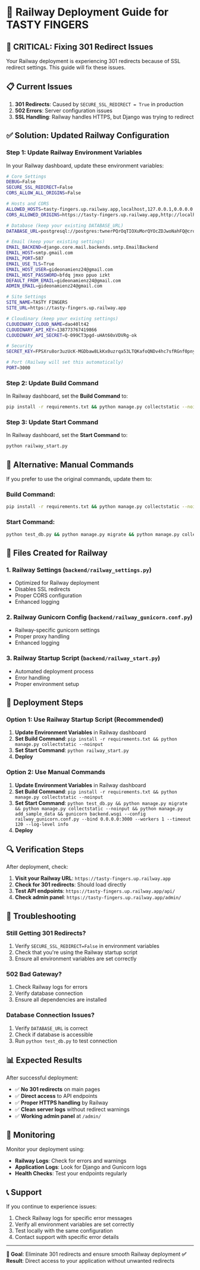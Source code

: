 # 🚀 Railway Deployment Guide for TASTY FINGERS

## 🚨 **CRITICAL: Fixing 301 Redirect Issues**

Your Railway deployment is experiencing 301 redirects because of SSL redirect settings. This guide will fix these issues.

## 📋 **Current Issues**
1. **301 Redirects**: Caused by `SECURE_SSL_REDIRECT = True` in production
2. **502 Errors**: Server configuration issues
3. **SSL Handling**: Railway handles HTTPS, but Django was trying to redirect

## ✅ **Solution: Updated Railway Configuration**

### **Step 1: Update Railway Environment Variables**

In your Railway dashboard, update these environment variables:

```bash
# Core Settings
DEBUG=False
SECURE_SSL_REDIRECT=False
CORS_ALLOW_ALL_ORIGINS=False

# Hosts and CORS
ALLOWED_HOSTS=tasty-fingers.up.railway.app,localhost,127.0.0.1,0.0.0.0
CORS_ALLOWED_ORIGINS=https://tasty-fingers.up.railway.app,http://localhost:3000

# Database (keep your existing DATABASE_URL)
DATABASE_URL=postgresql://postgres:twnerPQrOqTIOXuMorQYOcZDJwoNahFQ@crossover.proxy.rlwy.net:18398/railway

# Email (keep your existing settings)
EMAIL_BACKEND=django.core.mail.backends.smtp.EmailBackend
EMAIL_HOST=smtp.gmail.com
EMAIL_PORT=587
EMAIL_USE_TLS=True
EMAIL_HOST_USER=gideonamienz24@gmail.com
EMAIL_HOST_PASSWORD=bfdq jmxo ppuo izkt
DEFAULT_FROM_EMAIL=gideonamienz24@gmail.com
ADMIN_EMAIL=gideonamienz24@gmail.com

# Site Settings
SITE_NAME=TASTY FINGERS
SITE_URL=https://tasty-fingers.up.railway.app

# Cloudinary (keep your existing settings)
CLOUDINARY_CLOUD_NAME=dao40lt42
CLOUDINARY_API_KEY=138773767419866
CLOUDINARY_API_SECRET=Q-099CT3pgd-uHAt60xVDVRg-ok

# Security
SECRET_KEY=FPSXru8or3uzUcK-MGDbaw8LkKx0uzrqa53LTQKafoQNDv4hc7sfRGnf0pny3ZSr2mI

# Port (Railway will set this automatically)
PORT=3000
```

### **Step 2: Update Build Command**

In Railway dashboard, set the **Build Command** to:

```bash
pip install -r requirements.txt && python manage.py collectstatic --noinput
```

### **Step 3: Update Start Command**

In Railway dashboard, set the **Start Command** to:

```bash
python railway_start.py
```

## 🔧 **Alternative: Manual Commands**

If you prefer to use the original commands, update them to:

### **Build Command:**
```bash
pip install -r requirements.txt && python manage.py collectstatic --noinput
```

### **Start Command:**
```bash
python test_db.py && python manage.py migrate && python manage.py collectstatic --noinput && python manage.py add_sample_data && gunicorn backend.wsgi --config railway_gunicorn.conf.py --bind 0.0.0.0:3000 --workers 1 --timeout 120 --log-level info
```

## 📁 **Files Created for Railway**

### 1. **Railway Settings** (`backend/railway_settings.py`)
- Optimized for Railway deployment
- Disables SSL redirects
- Proper CORS configuration
- Enhanced logging

### 2. **Railway Gunicorn Config** (`backend/railway_gunicorn.conf.py`)
- Railway-specific gunicorn settings
- Proper proxy handling
- Enhanced logging

### 3. **Railway Startup Script** (`backend/railway_start.py`)
- Automated deployment process
- Error handling
- Proper environment setup

## 🚀 **Deployment Steps**

### **Option 1: Use Railway Startup Script (Recommended)**

1. **Update Environment Variables** in Railway dashboard
2. **Set Build Command**: `pip install -r requirements.txt && python manage.py collectstatic --noinput`
3. **Set Start Command**: `python railway_start.py`
4. **Deploy**

### **Option 2: Use Manual Commands**

1. **Update Environment Variables** in Railway dashboard
2. **Set Build Command**: `pip install -r requirements.txt && python manage.py collectstatic --noinput`
3. **Set Start Command**: `python test_db.py && python manage.py migrate && python manage.py collectstatic --noinput && python manage.py add_sample_data && gunicorn backend.wsgi --config railway_gunicorn.conf.py --bind 0.0.0.0:3000 --workers 1 --timeout 120 --log-level info`
4. **Deploy**

## 🔍 **Verification Steps**

After deployment, check:

1. **Visit your Railway URL**: `https://tasty-fingers.up.railway.app`
2. **Check for 301 redirects**: Should load directly
3. **Test API endpoints**: `https://tasty-fingers.up.railway.app/api/`
4. **Check admin panel**: `https://tasty-fingers.up.railway.app/admin/`

## 🐛 **Troubleshooting**

### **Still Getting 301 Redirects?**
1. Verify `SECURE_SSL_REDIRECT=False` in environment variables
2. Check that you're using the Railway startup script
3. Ensure all environment variables are set correctly

### **502 Bad Gateway?**
1. Check Railway logs for errors
2. Verify database connection
3. Ensure all dependencies are installed

### **Database Connection Issues?**
1. Verify `DATABASE_URL` is correct
2. Check if database is accessible
3. Run `python test_db.py` to test connection

## 📊 **Expected Results**

After successful deployment:
- ✅ **No 301 redirects** on main pages
- ✅ **Direct access** to API endpoints
- ✅ **Proper HTTPS handling** by Railway
- ✅ **Clean server logs** without redirect warnings
- ✅ **Working admin panel** at `/admin/`

## 🔄 **Monitoring**

Monitor your deployment using:
- **Railway Logs**: Check for errors and warnings
- **Application Logs**: Look for Django and Gunicorn logs
- **Health Checks**: Test your endpoints regularly

## 📞 **Support**

If you continue to experience issues:
1. Check Railway logs for specific error messages
2. Verify all environment variables are set correctly
3. Test locally with the same configuration
4. Contact support with specific error details

---

**🎯 Goal**: Eliminate 301 redirects and ensure smooth Railway deployment
**✅ Result**: Direct access to your application without unwanted redirects
